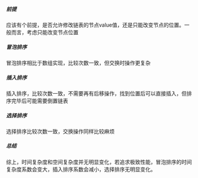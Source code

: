 ##### 前提
应该有个前提，是否允许修改链表的节点value值，还是只能改变节点的位置。一般而言，考虑只能改变节点位置

##### 冒泡排序
冒泡排序相比于数组实现，比较次数一致，但交换时操作更复杂

##### 插入排序
插入排序，比较次数一致，不需要再有后移操作，找到位置后可以直接插入，但排序完毕后可能需要倒置链表

##### 选择排序
选择排序比较次数一致，交换操作同样比较麻烦

##### 总结
综上，时间复杂度和空间复杂度并无明显变化，若追求极致性能，冒泡排序的时间复杂度系数会变大，插入排序系数会减小，选择排序无明显变化。
